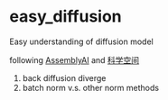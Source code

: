 # easy_diffusion

Easy understanding of diffusion model

following [AssemblyAI](https://www.assemblyai.com/blog/diffusion-models-for-machine-learning-introduction/)
and [科学空间](https://kexue.fm/archives/9152/)

1. back diffusion diverge
2. batch norm v.s. other norm methods